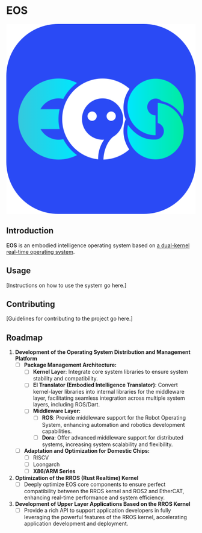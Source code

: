 # EOS
![logo](https://github.com/EOS-OS/EOS/blob/main/images/EOS%401x.png)

## Introduction

**EOS** is an embodied intelligence operating system based on [a dual-kernel real-time operating system](https://github.com/BUPT-OS/RROS).

## Usage

[Instructions on how to use the system go here.]

## Contributing

[Guidelines for contributing to the project go here.]

## Roadmap

1. **Development of the Operating System Distribution and Management Platform**
   - [ ] **Package Management Architecture:**
     - [ ] **Kernel Layer**: Integrate core system libraries to ensure system stability and compatibility.
     - [ ] **EI Translator (Embodied Intelligence Translator)**: Convert kernel-layer libraries into internal libraries for the middleware layer, facilitating seamless integration across multiple system layers, including ROS/Dart.
     - [ ] **Middleware Layer:**
       - [ ] **ROS**: Provide middleware support for the Robot Operating System, enhancing automation and robotics development capabilities.
       - [ ] **Dora**: Offer advanced middleware support for distributed systems, increasing system scalability and flexibility.
   - [ ] **Adaptation and Optimization for Domestic Chips:**
     - [ ] RISCV
     - [ ] Loongarch
     - [ ] **X86/ARM Series**

2. **Optimization of the RROS (Rust Realtime) Kernel**
   - [ ] Deeply optimize EOS core components to ensure perfect compatibility between the RROS kernel and ROS2 and EtherCAT, enhancing real-time performance and system efficiency.

3. **Development of Upper Layer Applications Based on the RROS Kernel**
   - [ ] Provide a rich API to support application developers in fully leveraging the powerful features of the RROS kernel, accelerating application development and deployment.

